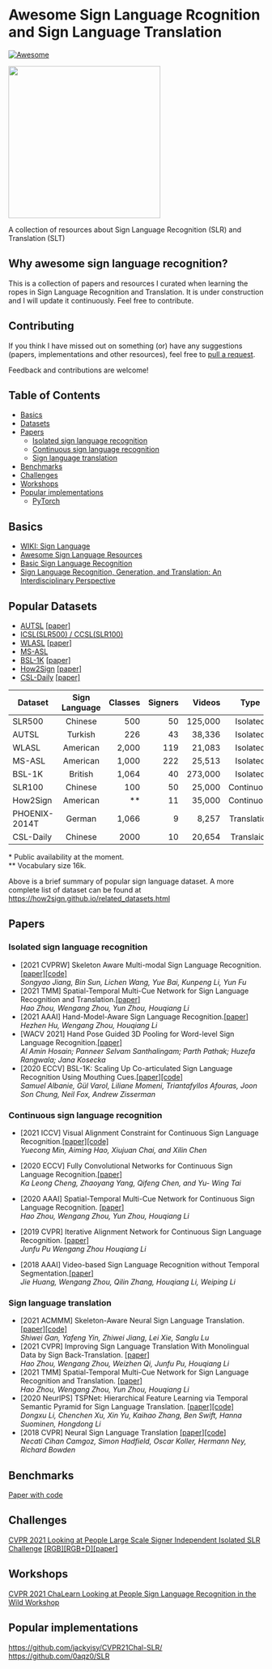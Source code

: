 # Awesome Sign Language Rcognition and Sign Language Translation
[![Awesome](https://cdn.rawgit.com/sindresorhus/awesome/d7305f38d29fed78fa85652e3a63e154dd8e8829/media/badge.svg)](https://github.com/sindresorhus/awesome)

<img src="img/sign_85_256.gif" width = "300">

A collection of resources about Sign Language Recognition (SLR) and Translation (SLT)

## Why awesome sign language recognition?
This is a collection of papers and resources I curated when learning the ropes in Sign Language Recognition and Translation. It is under construction and I will update it continuously. Feel free to contribute.

## Contributing
If you think I have missed out on something (or) have any suggestions (papers, implementations and other resources), feel free to [pull a request](https://github.com/jackyjsy/awesome-sign-language-recognition/pulls).

Feedback and contributions are welcome!

## Table of Contents
- [Basics](#basics)
- [Datasets](#popular-datasets)
- [Papers](#papers)
  - [Isolated sign language recognition](#isolated-sign-language-recognition)
  - [Continuous sign language recognition](#Continous-sign-language-recognition)
  - [Sign language translation](#sign-language-translation)
- [Benchmarks](#Benchmarks)
- [Challenges](#Challenges)
- [Workshops](#workshops) 
- [Popular implementations](#popular-implementations)
  - [PyTorch](#pytorch)
  <!-- - [TensorFlow](#tensorflow) -->
  <!-- - [Torch](#Torch) -->
  <!-- - [Others](#others) -->
<!-- - [Blog posts](#blogposts) -->

## Basics
- [WIKI: Sign Language](https://en.wikipedia.org/wiki/Sign_language)    
- [Awesome Sign Language Resources](https://github.com/surdoparasurdo/awesome-sign-language)   
- [Basic Sign Language Recognition](https://towardsdatascience.com/sign-language-recognition-using-deep-learning-6549268c60bd)   
- [Sign Language Recognition, Generation, and Translation:
An Interdisciplinary Perspective](https://arxiv.org/abs/1908.08597)
## Popular Datasets
- [AUTSL](https://chalearnlap.cvc.uab.cat/dataset/40/description/) [[paper]](https://arxiv.org/abs/2008.00932)
- [ICSL(SLR500) / CCSL(SLR100)](http://home.ustc.edu.cn/~pjh/openresources/cslr-dataset-2015/index.html)
- [WLASL](https://dxli94.github.io/WLASL/) [[paper]](https://arxiv.org/abs/1910.11006)
- [MS-ASL](https://www.microsoft.com/en-us/research/project/ms-asl/)
- [BSL-1K](https://www.robots.ox.ac.uk/~vgg/research/bsl1k/) [[paper]](https://arxiv.org/abs/2007.12131)
- [How2Sign](https://how2sign.github.io/) [[paper]](https://openaccess.thecvf.com/content/CVPR2021/html/Duarte_How2Sign_A_Large-Scale_Multimodal_Dataset_for_Continuous_American_Sign_Language_CVPR_2021_paper.html)   
- [CSL-Daily](http://home.ustc.edu.cn/~zhouh156/dataset/csl-daily/) [[paper]](https://arxiv.org/abs/2105.12397)

| Dataset  | Sign Language | Classes | Signers | Videos | Type | Modalities | Year | Avail. * |
| ------------- | :-----------: | -: | -: | -: | :-: | :-: | :-: | :-: | 
| SLR500  | Chinese   | 500 | 50 | 125,000 | Isolated | RGB+D | 2016 | Yes |
| AUTSL   | Turkish   | 226 | 43 | 38,336 | Isolated | RGB+D | 2020 | Yes |
| WLASL   | American  | 2,000 | 119 | 21,083 | Isolated | RGB | 2020 | Yes |
| MS-ASL  | American  | 1,000 | 222 | 25,513 | Isolated | RGB | 2019 | No |
| BSL-1K  | British   | 1,064| 40 | 273,000 | Isolated | RGB | 2021 | No |
| SLR100  | Chinese   | 100 | 50 | 25,000 | Continuous | RGB+D | 2016 | Yes |
| How2Sign  | American   | \*\* | 11 | 35,000 | Continuous | RGB+D | 2021 | Yes |
| PHOENIX-2014T | German | 1,066 | 9 | 8,257 | Translation | RGB | 2014 | Yes |
| CSL-Daily | Chinese | 2000 | 10 | 20,654 | Translaion | RGB | 2021 |

\* Public availability at the moment.   
\*\* Vocabulary size 16k.

Above is a brief summary of popular sign language dataset. A more complete list of dataset can be found at https://how2sign.github.io/related_datasets.html

## Papers

### Isolated sign language recognition
- [2021 CVPRW] Skeleton Aware Multi-modal Sign Language Recognition.[[paper]](https://openaccess.thecvf.com/content/CVPR2021W/ChaLearn/papers/Jiang_Skeleton_Aware_Multi-Modal_Sign_Language_Recognition_CVPRW_2021_paper.pdf)[[code]](https://github.com/jackyjsy/CVPR21Chal-SLR/)  
  *Songyao Jiang, Bin Sun, Lichen Wang, Yue Bai, Kunpeng Li, Yun Fu*
- [2021 TMM] Spatial-Temporal Multi-Cue Network for Sign Language Recognition and Translation.[[paper]](https://ieeexplore.ieee.org/abstract/document/9354538/)    
  *Hao Zhou, Wengang Zhou, Yun Zhou, Houqiang Li*
- [2021 AAAI] Hand-Model-Aware Sign Language Recognition.[[paper]](https://ojs.aaai.org/index.php/AAAI/article/view/16247)    
  *Hezhen Hu, Wengang Zhou, Houqiang Li*   
- [WACV 2021] Hand Pose Guided 3D Pooling for Word-level Sign Language Recognition.[[paper]](https://openaccess.thecvf.com/content/WACV2021/papers/Hosain_Hand_Pose_Guided_3D_Pooling_for_Word-Level_Sign_Language_Recognition_WACV_2021_paper.pdf)   
  *Al Amin Hosain; Panneer Selvam Santhalingam; Parth Pathak; Huzefa Rangwala; Jana Kosecka*   
- [2020 ECCV] BSL-1K: Scaling Up Co-articulated Sign Language Recognition Using Mouthing Cues.[[paper]](https://arxiv.org/abs/2007.12131)[[code]](https://github.com/gulvarol/bsl1k)   
  *Samuel Albanie, Gül Varol, Liliane Momeni, Triantafyllos Afouras, Joon Son Chung, Neil Fox, Andrew Zisserman*
### Continuous sign language recognition
- [2021 ICCV] Visual Alignment Constraint for Continuous Sign Language Recognition.[[paper]](https://arxiv.org/abs/2104.02330)[[code]](https://github.com/ycmin95/VAC_CSLR)   
  *Yuecong Min, Aiming Hao, Xiujuan Chai, and Xilin Chen*  
- [2020 ECCV] Fully Convolutional Networks for Continuous Sign Language Recognition.[[paper]](https://arxiv.org/abs/2007.12402)  
  *Ka Leong Cheng, Zhaoyang Yang, Qifeng Chen, and Yu-
Wing Tai*

- [2020 AAAI] Spatial-Temporal Multi-Cue Network for Continuous Sign Language Recognition. [[paper]](https://arxiv.org/abs/2002.03187)   
  *Hao Zhou, Wengang Zhou, Yun Zhou, Houqiang Li*
- [2019 CVPR] Iterative Alignment Network for Continuous Sign Language Recognition. [[paper]](https://openaccess.thecvf.com/content_CVPR_2019/papers/Pu_Iterative_Alignment_Network_for_Continuous_Sign_Language_Recognition_CVPR_2019_paper.pdf)   
  *Junfu Pu Wengang Zhou Houqiang Li*
- [2018 AAAI] Video-based Sign Language Recognition without Temporal Segmentation.[[paper]](https://arxiv.org/abs/1801.10111)   
  *Jie Huang, Wengang Zhou, Qilin Zhang, Houqiang Li, Weiping Li*
<!-- - [ICCV 2021] Self-Mutual Distillation Learning for Continuous Sign Language Recognition.
  *Aiming Hao, Yuecong Min, and Xilin Chen* -->

### Sign language translation
- [2021 ACMMM] Skeleton-Aware Neural Sign Language Translation. [[paper]](https://dl.acm.org/doi/pdf/10.1145/3474085.3475577)[[code]](https://github.com/SignLanguageCode/SANet)  
  *Shiwei Gan, Yafeng Yin, Zhiwei Jiang, Lei Xie, Sanglu Lu*  
- [2021 CVPR] Improving Sign Language Translation With Monolingual Data by Sign Back-Translation. [[paper]](https://arxiv.org/abs/2105.12397)   
  *Hao Zhou, Wengang Zhou, Weizhen Qi, Junfu Pu, Houqiang Li*
- [2021 TMM] Spatial-Temporal Multi-Cue Network for Sign Language Recognition and Translation. [[paper]](https://ieeexplore.ieee.org/abstract/document/9354538/)   
  *Hao Zhou, Wengang Zhou, Yun Zhou, Houqiang Li*
- [2020 NeurIPS] TSPNet: Hierarchical Feature Learning via Temporal Semantic Pyramid for Sign Language Translation. [[paper]](https://arxiv.org/pdf/2010.05468v1.pdf)[[code]](https://github.com/verashira/TSPNet)   
  *Dongxu Li, Chenchen Xu, Xin Yu, Kaihao Zhang, Ben Swift, Hanna Suominen, Hongdong Li*
- [2018 CVPR] Neural Sign Language Translation [[paper]](https://openaccess.thecvf.com/content_cvpr_2018/papers/Camgoz_Neural_Sign_Language_CVPR_2018_paper.pdf)[[code]](https://github.com/neccam/nslt)   
  *Necati Cihan Camgoz, Simon Hadfield, Oscar Koller, Hermann Ney, Richard Bowden*
## Benchmarks
[Paper with code](https://paperswithcode.com/task/sign-language-recognition)

## Challenges
[CVPR 2021 Looking at People Large Scale Signer Independent Isolated SLR Challenge](https://chalearnlap.cvc.uab.cat/challenge/43/description/) [[RGB]](https://competitions.codalab.org/competitions/27901)[[RGB+D]](https://competitions.codalab.org/competitions/27902)[[paper]](https://openaccess.thecvf.com/content/CVPR2021W/ChaLearn/papers/Sincan_ChaLearn_LAP_Large_Scale_Signer_Independent_Isolated_Sign_Language_Recognition_CVPRW_2021_paper.pdf)

## Workshops
[CVPR 2021 ChaLearn Looking at People Sign Language Recognition in the Wild Workshop](https://chalearnlap.cvc.uab.cat/workshop/42/description/)

## Popular implementations
https://github.com/jackyjsy/CVPR21Chal-SLR/    
https://github.com/0aqz0/SLR